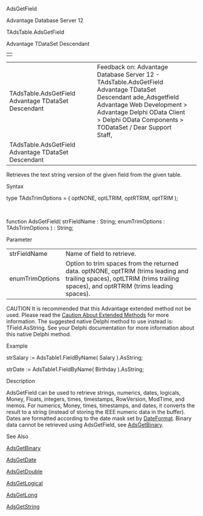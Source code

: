 AdsGetField




Advantage Database Server 12  

TAdsTable.AdsGetField

Advantage TDataSet Descendant

|  |
| --- |
|  |

|  |  |  |  |  |
| --- | --- | --- | --- | --- |
| TAdsTable.AdsGetField  Advantage TDataSet Descendant |  |  | Feedback on: Advantage Database Server 12 - TAdsTable.AdsGetField Advantage TDataSet Descendant ade\_Adsgetfield Advantage Web Development > Advantage Delphi OData Client > Delphi OData Components > TODataSet / Dear Support Staff, |  |
| TAdsTable.AdsGetField  Advantage TDataSet Descendant |  |  |  |  |

Retrieves the text string version of the given field from the given table.

Syntax

type TAdsTrimOptions = ( optNONE, optLTRIM, optRTRIM, optTRIM );

 

function AdsGetField( strFieldName : String; enumTrimOptions : TAdsTrimOptions ) : String;

Parameter

|  |  |
| --- | --- |
| strFieldName | Name of field to retrieve. |
| enumTrimOptions | Option to trim spaces from the returned data. optNONE, optTRIM (trims leading and trailing spaces), optLTRIM (trims trailing spaces), and optRTRIM (trims leading spaces). |

CAUTION It is recommended that this Advantage extended method not be used. Please read the [Caution About Extended Methods](ade_caution_about_extended_methods.htm) for more information. The suggested native Delphi method to use instead is: TField.AsString. See your Delphi documentation for more information about this native Delphi method.

Example

strSalary := AdsTable1.FieldByName( Salary ).AsString;

strDate := AdsTable1.FieldByName( Birthday ).AsString;

Description

AdsGetField can be used to retrieve strings, numerics, dates, logicals, Money, Floats, integers, times, timestamps, RowVersion, ModTime, and memos. For numerics, Money, times, timestamps, and dates, it converts the result to a string (instead of storing the IEEE numeric data in the buffer). Dates are formatted according to the date mask set by [DateFormat](ade_dateformat.htm). Binary data cannot be retrieved using AdsGetField, see [AdsGetBinary](ade_adsgetbinary.htm).

See Also

[AdsGetBinary](ade_adsgetbinary.htm)

[AdsGetDate](ade_adsgetdate.htm)

[AdsGetDouble](ade_adsgetdouble.htm)

[AdsGetLogical](ade_adsgetlogical.htm)

[AdsGetLong](ade_adsgetlong.htm)

[AdsGetString](ade_adsgetstring.htm)